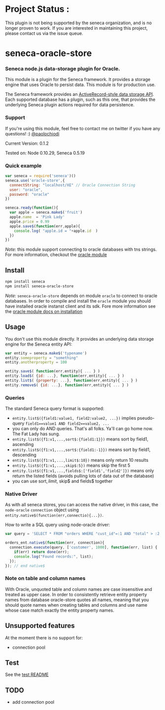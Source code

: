 # Project Status :
This plugin is not being supported by the seneca organization,  and is no longer proven to work.
If you are interested in maintaining this project, please contact us via the issue queue.
# seneca-oracle-store

### Seneca node.js data-storage plugin for Oracle.

This module is a plugin for the Seneca framework. It provides a
storage engine that uses Oracle to persist data. This module is for production use.

The Seneca framework provides an
[ActiveRecord-style data storage API](http://senecajs.org/data-entities.html).
Each supported database has a plugin, such as this one, that
provides the underlying Seneca plugin actions required for data
persistence.


### Support

If you're using this module, feel free to contact me on twitter if you
have any questions! :) [@paolochiodi](http://twitter.com/paolochiodi)

Current Version: 0.1.2

Tested on: Node 0.10.29, Seneca 0.5.19


### Quick example

```JavaScript
var seneca = require('seneca')()
seneca.use('oracle-store',{
  connectString: "localhost/XE" // Oracle Connection String
  user: "oracle",
  password: "oracle"
})

seneca.ready(function(){
  var apple = seneca.make$('fruit')
  apple.name  = 'Pink Lady'
  apple.price = 0.99
  apple.save$(function(err,apple){
    console.log( "apple.id = "+apple.id  )
  })
})
```

*Note:* this module support connecting to oracle databases with tns strings. For more information, checkout the [oracle module](https://github.com/joeferner/node-oracle)


## Install

```sh
npm install seneca
npm install seneca-oracle-store
```

*Note:* `seneca-oracle-store` depends on module `oracle` to connect to oracle databases. In order to compile and install the `oracle` module you should have installed oracle instanst client and its sdk. Fore more information see the [oracle module docs on installation](https://github.com/joeferner/node-oracle/blob/master/INSTALL.md)


## Usage

You don't use this module directly. It provides an underlying data storage engine for the Seneca entity API:

```JavaScript
var entity = seneca.make$('typename')
entity.someproperty = "something"
entity.anotherproperty = 100

entity.save$( function(err,entity){ ... } )
entity.load$( {id: ...}, function(err,entity){ ... } )
entity.list$( {property: ...}, function(err,entity){ ... } )
entity.remove$( {id: ...}, function(err,entity){ ... } )
```


### Queries

The standard Seneca query format is supported:

   * `entity.list$({field1:value1, field2:value2, ...})` implies pseudo-query `field1==value1 AND field2==value2, ...`
   * you can only do AND queries. That's all folks. Ya'll can go home now. The Fat Lady has sung.
   * `entity.list$({f1:v1,...,sort$:{field1:1}})` means sort by field1, ascending
   * `entity.list$({f1:v1,...,sort$:{field1:-1}})` means sort by field1, descending
   * `entity.list$({f1:v1,...,limit$:10})` means only return 10 results
   * `entity.list$({f1:v1,...,skip$:5})` means skip the first 5
   * `entity.list$({f1:v1,...,fields$:['field1','field2']})` means only return the listed fields (avoids pulling lots of data out of the database)
   * you can use sort$, limit$, skip$ and fields$ together

### Native Driver

As with all seneca stores, you can access the native driver, in this case,
the `node-oracle` `connection` object using `entity.native$(function(err,connectio){...})`.

How to write a SQL query using node-oracle driver:

```JavaScript
var query = 'SELECT * FROM "orders WHERE "cust_id"=:1 AND "total" > :2';

orders_ent.native$(function(err, connection){
  connection.execute(query, ['customer', 1000], function(err, list) {
    if(err) return done(err);
    console.log("Found records:", list);
  });
}); // end native$
```

### Note on table and column names

With Oracle, unquoted table and column names are case insensitive and treated as upper case.
In order to consistently retrieve entity property names from database oracle-store quotes all names, meaning that you should quote names when creating tables and columns and use name whose case match exactly the entity property names.


## Unsupported features

At the moment there is no support for:
  * connection pool


## Test

See the [test README](https://github.com/paolochiodi/seneca-oracle-store/blob/master/test/README.md)


## TODO

* add connection pool

